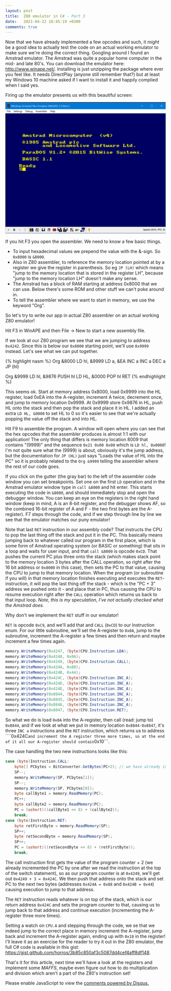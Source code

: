 ```yaml
---
layout: post
title:  Z80 emulator in C# - Part 3
date:   2021-04-22 18:45:19 +0300
comments: true
---
```

Now that we have already implemented a few opcodes and such, it _might_ be a good idea to actually test the code on an actual working emulator to make sure we're doing the correct thing. Googling around I found an Amstrad emulator. The Amstrad was quite a popular home computer in the mid- and late 80's. You can download the emulator here: <http://www.winape.net/>. Installing is just unzipping the package where ever you feel like. It needs DirectPlay (anyone still remember that?) but at least my Windows 10 machine asked if I want to install it and happily complied when I said yes.

Firing up the emulator presents us with this beautiful screen:

![WinAPE](/assets/images/z80cpu-3/winape.png)

If you hit F3 you open the assembler. We need to know a few basic things.

- To input hexadecimal values we prepend the value with the &-sign. So ```0x8000``` is ```&8000```.
- Also in Z80 assembler, to reference the memory location pointed at by a register we give the register in parenthesis. So eg ```JP (LH)``` which means "jump to the memory location that is stored in the register LH", because "jump to the memory location LH" doesn't make any sense.
- The Amstrad has a block of RAM starting at address 0x8000 that we can use. Below there's some ROM and other stuff we can't poke around in.
- To tell the assembler where we want to start in memory, we use the keyword "Org".

So let's try to write our app in actual Z80 assembler on an actual working Z80 emulator!

Hit F3 in WinAPE and then File -> New to start a new assembly file.

If we look at our Z80 program we see that we are jumping to address ```0x4242```. Since this is below our ```0x8000``` starting point, we'll use ```0x9999``` instead. Let's see what we can put together.

{% highlight nasm %}
Org &8000
LD hl, &9999
LD a, &EA
INC a
INC a
DEC a
JP (hl)

Org &9999
LD hl, &9876
PUSH hl
LD HL, &0000
POP hl
RET
{% endhighlight %}

This seems ok. Start at memory address 0x8000, load 0x9999 into the HL register, load 0xEA into the A-register, increment A twice, decrement once, and jump to memory location 0x9999. At 0x9999 store 0x9876 in HL, push HL onto the stack and then pop the stack and place it in HL. I added an extra ```LD HL, &0000``` to set HL to 0 so it's easier to see that we're actually popping the value off the stack and into HL.

Hit F9 to assemble the program. A window will open where you can see that the hex opcodes that the assembler produces is almost 1:1 with our application! The only thing that differs is memory location 8009 that contains "(9999)" and the sequence ```0x21 0x00 0x00``` which is ```LD hl, 0x0000```! I'm not quite sure what the (9999) is about, obviously it's the jump address, but the documentation for ```JP (HL)``` just says "Loads the value of HL into the PC" so it is probably related to the ```Org &9999``` telling the assembler where the rest of our code goes.

If you click on the gutter (the gray bar) to the left of the assembler code window you can set breakpoints. Set one on the first ```LD``` operation and in the Amstrad emulator window type in ```call &8000``` and hit enter. This starts executing the code in ```&8000```, and should immediately stop and open the debugger window. You can keep an eye on the registers in the right hand window (keep in mind, A is an 8-bit register, and the debugger shows AF, so the combined 16-bit register of A and F - the two first bytes are the A-register). F7 steps through the code, and if we step through line by line we see that the emulator matches our puny emulator!

Note that last ```RET``` instruction in our assembly code? That instructs the CPU to pop the last thing off the stack and put it in the PC. This basically means jumping back to whatever called our program in the first place, which is some form of Amstrad operating system (or BASIC or something) that sits in a loop and waits for user input, and that ```call &8000``` is opcode ```0xCD```. That pushes the current PC plus three onto the stack (which makes stack point to the memory location 3 bytes after the CALL operation, so right after the 16 bit address or ```0x8000``` in this case), then sets the PC to that value, causing the CPU to jump to that memory location. When the program (or subroutine if you will) in that memory location finishes executing and executes the ```RET```-instruction, it will pop the last thing off the stack - which is the "PC + 3" address we pushed onto it - and place that in PC, thus causing the CPU to resume execution right after the ```CALL``` operation which returns us back to that input loop. _Note, this is my speculation, I've not actually checked what the Amstrad does._

Why don't we implement the ```RET``` stuff in our emulator!

```RET``` is opcode ```0xC9```, and we'll add that and ```CALL``` (```0xCD```) to our Instruction enum. For our little subroutine, we'll set the A-register to ```0x0A```, jump to the subroutine, increment the A-register a few times and then return and maybe increment a few times again.

```csharp
memory.WriteMemory(0x4247, (byte)CPU.Instruction.LDA);
memory.WriteMemory(0x4248, 0x0A);
memory.WriteMemory(0x4249, (byte)CPU.Instruction.CALL);
memory.WriteMemory(0x424A, 0x88);
memory.WriteMemory(0x424B, 0x44);
memory.WriteMemory(0x424C, (byte)CPU.Instruction.INC_A);
memory.WriteMemory(0x424D, (byte)CPU.Instruction.INC_A);
memory.WriteMemory(0x424E, (byte)CPU.Instruction.INC_A);
memory.WriteMemory(0x8844, (byte)CPU.Instruction.INC_A);
memory.WriteMemory(0x8845, (byte)CPU.Instruction.INC_A);
memory.WriteMemory(0x8846, (byte)CPU.Instruction.INC_A);
memory.WriteMemory(0x8847, (byte)CPU.Instruction.RET);
```

So what we do is load ```0x0A``` into the A-register, then call (read: jump to) ```0x8844```, and if we look at what we put in memory location ```0x8844-0x8847```, it's three ```INC a``` instructions and the ```RET``` instruction, which returns us to address ````0x424C``` and increment the A register three more times, so at the end of it all our A-register should contain ```0x10```.

The case handling the two new instructions looks like this:

```csharp
case (byte)Instruction.CALL:
    byte[] PCbytes = BitConverter.GetBytes(PC+2); // we have already incremented PC once
    SP--;
    memory.WriteMemory(SP, PCbytes[1]);
    SP--;
    memory.WriteMemory(SP, PCbytes[0]);
    byte callByte1 = memory.ReadMemory(PC);
    PC++;
    byte callByte2 = memory.ReadMemory(PC);
    PC = (ushort)((callByte1 << 8) + (callByte2));
    break;
case (byte)Instruction.RET:
    byte retFirstByte = memory.ReadMemory(SP);
    SP++;
    byte retSecondByte = memory.ReadMemory(SP);
    SP++;
    PC = (ushort)((retSecondByte << 8) + (retFirstByte));
    break;
```

The call instruction first gets the value of the program counter + 2 (we already incremented the PC by one after we read the instruction at the top of the switch statement), so as our program counter is at ```0x4249```, we'll get out ```0x4249 + 3 = 0x424C```. We then push that address onto the stack and set PC to the next two bytes (addresses ```0x424A = 0x88``` and ```0x424B = 0x44```) causing execution to jump to that address.

The ```RET``` instruction reads whatever is on top of the stack, which is our return address ```0x424C``` and sets the program counter to that, causing us to jump back to that address and continue execution (incrementing the A-register three more times).

Setting a watch on ```CPU.A``` and stepping through the code, we se that we indeed jump to the correct place in memory increment the A-register, jump back and increment the A-register again, ending up with ```0x10``` in the register! I'll leave it as an exercise for the reader to try it out in the Z80 emulator, the full C# code is available in this gist: <https://gist.github.com/horros/3b85c850af3c5087dd4cef4aff8df148>.

That's it for this article, next time we'll have a look at the registers and implement some *MAFFS*, maybe even figure out how to do multiplication and division which aren't a part of the Z80's instruction set!

<div id="disqus_thread"></div>
<script>

    var disqus_config = function () {
    this.page.url = "{{site.url}}{{page.url}}";
    this.page.identifier = "{{page.id}}";
    };
    
    (function() { // DON'T EDIT BELOW THIS LINE
    var d = document, s = d.createElement('script');
    s.src = 'https://markusblog-2.disqus.com/embed.js';
    s.setAttribute('data-timestamp', +new Date());
    (d.head || d.body).appendChild(s);
    })();
</script>
<noscript>Please enable JavaScript to view the <a href="https://disqus.com/?ref_noscript">comments powered by Disqus.</a></noscript>